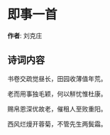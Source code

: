 # 即事一首

**作者**: 刘克庄

## 诗词内容

书卷交疏觉昼长，田园收薄值年荒。

老而用事独毛颖，何以觧忧惟杜康。

赐帛恩深优故老，催租人至败重阳。

西风烂熳开蓉菊，不管先生两鬓霜。

